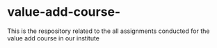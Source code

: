 # value-add-course-
This is the respository  related to the all assignments conducted  for the value add course in our institute 
